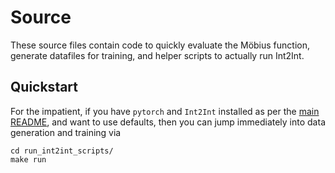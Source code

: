 
# Source #

These source files contain code to quickly evaluate the Möbius function,
generate datafiles for training, and helper scripts to actually run Int2Int.


## Quickstart ##

For the impatient, if you have `pytorch` and `Int2Int` installed as per
the [main README](../README.markdown), and want to use defaults, then you can
jump immediately into data generation and training via

    cd run_int2int_scripts/
    make run
